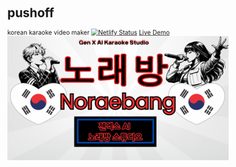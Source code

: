 # pushoff
korean karaoke video maker
[![Netlify Status](https://api.netlify.com/api/v1/badges/516e7fb0-ff93-4b36-ada4-d6517b454ddc/deploy-status)](https://app.netlify.com/projects/luminous-salamander-a3e9b4/deploys)
[Live Demo](https://luminous-salamander-a3e9b4.netlify.app/)
![Noraebang Gen X Karaoke](images/Noraebang%20Gen%20X%20Karaoke.png)
